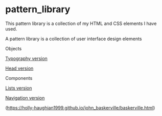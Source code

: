# pattern_library
This pattern library is a collection of my HTML and CSS elements I have used.

A pattern library is a collection of user interface design elements

Objects

[Typography version](https://holly-haughian1999.github.io/pattern_library/objects/head.html)

[Head version](https://holly-haughian1999.github.io/pattern_library/typography.html)

Components

[Lists version](https://holly-haughian1999.github.io/pattern_library/lists.html)

[Navigation version](https://holly-haughian1999.github.io/pattern_library/navigation.html)

(https://holly-haughian1999.github.io/john_baskerville/baskerville.html)


